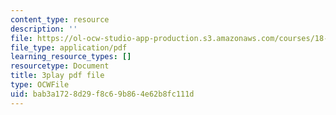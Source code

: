 ```yaml
---
content_type: resource
description: ''
file: https://ol-ocw-studio-app-production.s3.amazonaws.com/courses/18-03sc-differential-equations-fall-2011/bab3a1728d29f8c69b864e62b8fc111d_e3FfmXtkppM.pdf
file_type: application/pdf
learning_resource_types: []
resourcetype: Document
title: 3play pdf file
type: OCWFile
uid: bab3a172-8d29-f8c6-9b86-4e62b8fc111d
---
```

